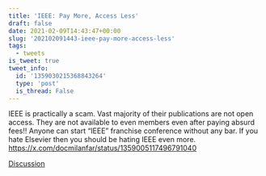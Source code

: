 ```yaml
---
title: 'IEEE: Pay More, Access Less'
draft: false
date: 2021-02-09T14:43:47+00:00
slug: '202102091443-ieee-pay-more-access-less'
tags:
  - tweets
is_tweet: true
tweet_info:
  id: '1359030215368843264'
  type: 'post'
  is_thread: False
---
```




IEEE is practically a scam. Vast majority of their publications are not open access. They are not available to even members even after paying absurd fees!! Anyone can start “IEEE” franchise conference without any bar. If you hate Elsevier then you should be hating IEEE even more. <https://x.com/docmilanfar/status/1359005117496791040>

[Discussion](https://x.com/sytelus/status/1359030215368843264)
